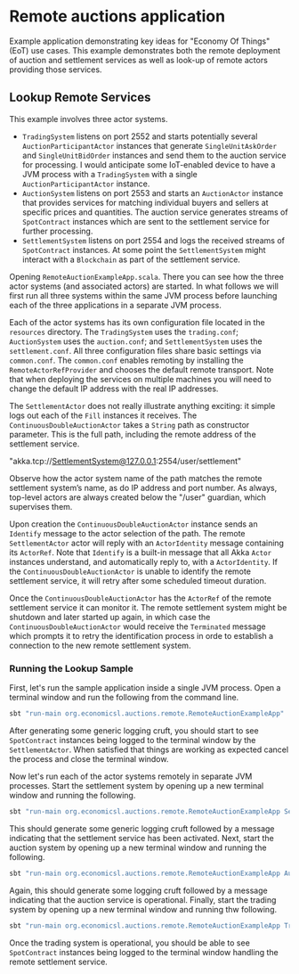 # Remote auctions application

Example application demonstrating key ideas for "Economy Of Things" (EoT) use cases. This example demonstrates both 
the remote deployment of auction and settlement services as well as look-up of remote actors providing those services.
 
## Lookup Remote Services
This example involves three actor systems.

* `TradingSystem` listens on port 2552 and starts potentially several `AuctionParticipantActor` instances that generate 
`SingleUnitAskOrder` and `SingleUnitBidOrder` instances and send them to the auction service for processing. I would 
anticipate some IoT-enabled device to have a JVM process with a `TradingSystem` with a single `AuctionParticipantActor` 
instance.
* `AuctionSystem` listens on port 2553 and starts an `AuctionActor` instance that provides services for matching 
individual buyers and sellers at specific prices and quantities. The auction service generates streams of `SpotContract` 
instances which are sent to the settlement service for further processing.
* `SettlementSystem` listens on port 2554 and logs the received streams of `SpotContract` instances. At some point the 
`SettlementSystem` might interact with a `Blockchain` as part of the settlement service.

Opening `RemoteAuctionExampleApp.scala`.  There you can see how the three actor systems (and associated actors) are started. 
In what follows we will first run all three systems within the same JVM process before launching each of the three 
applications in a separate JVM process.

Each of the actor systems has its own configuration file located in the `resources` directory. The `TradingSystem` uses 
the `trading.conf`; `AuctionSystem` uses the `auction.conf`; and `SettlementSystem` uses the `settlement.conf`. All 
three configuration files share basic settings via `common.conf`. The `common.conf` enables remoting by installing the
`RemoteActorRefProvider` and chooses the default remote transport. Note that when deploying the services on multiple 
machines you will need to change the default IP address with the real IP addresses.

The `SettlementActor` does not really illustrate anything exciting: it simple logs out each of the `Fill` instances it 
receives. The `ContinuousDoubleAuctionActor` takes a `String` path as constructor parameter. This is the full path, 
including the remote address of the settlement service. 

"akka.tcp://SettlementSystem@127.0.0.1:2554/user/settlement"

Observe how the actor system name of the path matches the remote settlement system’s name, as do IP address and port 
number. As always, top-level actors are always created below the "/user" guardian, which supervises them.

Upon creation the `ContinuousDoubleAuctionActor` instance sends an `Identify` message to the actor selection of the path. 
The remote `SettlementActor` actor will reply with an `ActorIdentity` message containing its `ActorRef`. Note that 
`Identify` is a built-in message that all Akka `Actor` instances understand, and automatically reply to, with a 
`ActorIdentity`. If the `ContinuousDoubleAuctionActor` is unable to identify the remote settlement service, it will 
retry after some scheduled timeout duration.

Once the `ContinuousDoubleAuctionActor` has the `ActorRef` of the remote settlement service it can monitor it. The 
remote settlement system might be shutdown and later started up again, in which case the `ContinuousDoubleAuctionActor` 
would receive the `Terminated` message which prompts it to retry the identification process in orde to establish a 
connection to the new remote settlement system.

### Running the Lookup Sample
First, let's run the sample application inside a single JVM process. Open a terminal window and run the following from 
the command line.

```bash
sbt "run-main org.economicsl.auctions.remote.RemoteAuctionExampleApp"
```

After generating some generic logging cruft, you should start to see `SpotContract` instances being logged to the terminal 
window by the `SettlementActor`. When satisfied that things are working as expected cancel the process and close the 
terminal window.

Now let's run each of the actor systems remotely in separate JVM processes. Start the settlement system by opening up a
new terminal window and running the following.

```bash
sbt "run-main org.economicsl.auctions.remote.RemoteAuctionExampleApp Settlement"
```

This should generate some generic logging cruft followed by a message indicating that the settlement service has been 
activated.  Next, start the auction system by opening up a new terminal window and running the following.

```bash
sbt "run-main org.economicsl.auctions.remote.RemoteAuctionExampleApp Auction"
```
Again, this should generate some logging cruft followed by a message indicating that the auction service is operational. 
Finally, start the trading system by opening up a new terminal window and running thw following.

```bash
sbt "run-main org.economicsl.auctions.remote.RemoteAuctionExampleApp Trading"
```

Once the trading system is operational, you should be able to see `SpotContract` instances being logged to the terminal window 
handling the remote settlement service.